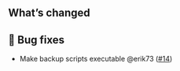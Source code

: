 ## What’s changed

## 🐛 Bug fixes

- Make backup scripts executable @erik73 ([#14](https://github.com/erik73/addon-mariadb/pull/14))
